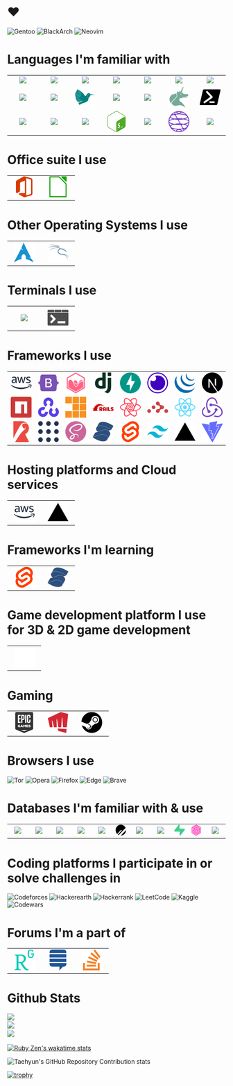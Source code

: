 # ❤️

![Gentoo](https://img.shields.io/badge/Gentoo-54487A?style=for-the-badge&logo=gentoo&logoColor=white)
![BlackArch](https://img.shields.io/badge/BlackArch-000000?logo=arch-linux&logoColor=f00&style=for-the-badge)
![Neovim](https://img.shields.io/badge/NeoVim-%2357A143.svg?&style=for-the-badge&logo=neovim&logoColor=white)

# Languages I'm familiar with

<table>
<tr>
<td align="center" width="64">
  <img src="https://cdn.jsdelivr.net/gh/devicons/devicon/icons/c/c-original.svg" wisth="64" height="64" />          
</td>
<td align="center" width="64">
    
<img src="https://cdn.jsdelivr.net/gh/devicons/devicon/icons/cplusplus/cplusplus-original.svg" />

</td>
<td align="center" width="64">
     <img src="https://cdn.jsdelivr.net/gh/devicons/devicon/icons/clojure/clojure-original.svg" />
</td>
<td align="center" width="64">
 <img src="https://cdn.jsdelivr.net/gh/devicons/devicon/icons/css3/css3-original.svg" /></td>
<td align="center" width="64">
 <img src="https://cdn.jsdelivr.net/gh/devicons/devicon/icons/graphql/graphql-plain.svg" /></td>
<td align="center" width="64">
 <img src="https://cdn.jsdelivr.net/gh/devicons/devicon/icons/go/go-original.svg" /></td>
<td align="center" width="64">
 <img src="https://cdn.jsdelivr.net/gh/devicons/devicon/icons/html5/html5-original.svg" /></td>
</tr>
<tr>
<td align="center" width="64">
 <img src="https://cdn.jsdelivr.net/gh/devicons/devicon/icons/java/java-original.svg" /></td>
<td align="center" width="64">
 <img src="https://cdn.jsdelivr.net/gh/devicons/devicon/icons/javascript/javascript-original.svg" /></td>
<td align="center" width="64">
 <img src="latex.svg" /></td>
<td align="center" width="64">
 <img src="https://cdn.jsdelivr.net/gh/devicons/devicon/icons/markdown/markdown-original.svg" /></td>
<td align="center" width="64">
 <img src="https://cdn.jsdelivr.net/gh/devicons/devicon/icons/perl/perl-original.svg" /></td>
<td align="center" width="64">
    <img src="org.svg" />
</td>
<td align="center" width="64">
    <img src="powershell.svg" />
</td>
</tr>
<tr>
<td align="center" width="64">
 <img src="https://cdn.jsdelivr.net/gh/devicons/devicon/icons/python/python-original-wordmark.svg" /></td>
<td align="center" width="64">
 <img src="https://cdn.jsdelivr.net/gh/devicons/devicon/icons/ruby/ruby-original.svg" /></td>
<td align="center" width="64">
 <img src="https://cdn.jsdelivr.net/gh/devicons/devicon/icons/scala/scala-original.svg" /></td>
<td align="center" width="64">
 <img src="bash.svg" /></td>
<td align="center" width="64">
 <img src="https://cdn.jsdelivr.net/gh/devicons/devicon/icons/typescript/typescript-original.svg" /></td>
<td align="center" width="64">
    <img src="qiskit.svg" />
</td>
<td align="center" width="64">
 <img src="https://cdn.jsdelivr.net/gh/devicons/devicon/icons/csharp/csharp-original.svg" /></td>

</tr>
</table>

# Office suite I use

<table>
	<tr>
		<td align="center" width="64">
			<img src="msoffice.svg" />
		</td>
		<td align="center" width="64">
			<img src="libreoffice.svg" />
		</td>
	</tr>
</table>

# Other Operating Systems I use
<table>
	<tr>
		<td align="center" width="64">
			<img src="arch.svg" />
		</td>
		<td align="center" width="64">
			<img src="kali.svg" />
		</td>
	</tr>
</table>

# Terminals I use
<table>
	<tr>
		<td align="center" width="64">
			<img src="https://sw.kovidgoyal.net/kitty/_static/kitty.svg" />
		</td>
		<td align="center" width="64">
			<img src="winterm.svg" />
		</td>
	</tr>
</table>


# Frameworks I use
<table>
<tr>
<td align="center" width="64">
<img src="aws.svg" />
</td>
<td align="center" width="64">
<img src="bootstrap.svg" />
</td>
<td align="center" width="64">
<img src="chart.js.svg" />
</td>
<td align="center" width="64">
<img src="django.svg" />
</td>
<td align="center" width="64">
<img src="fastapi.svg" />
</td>
<td align="center" width="64">
<img src="insomnia.svg" />
</td>
<td align="center" width="64">
<img src="jquery.svg" />
</td>
<td align="center" width="64">
<img src="next.svg" />
</td>
	</tr>
	<tr>
<td align="center" width="64">
<img src="npm.svg" />
</td>
<td align="center" width="64">
<img src="opencv.svg" />
</td>
<td align="center" width="64">
<img src="pnpm.svg" />
</td>
<td align="center" width="64">
<img src="rails.svg" />
</td>
<td align="center" width="64">
<img src="react-query.svg" />
</td>
<td align="center" width="64">
<img src="react-router.svg" />
</td>
<td align="center" width="64">
<img src="react.svg" />
</td>
<td align="center" width="64">
<img src="redux.svg" />
</td>
	</tr>
	<tr>
<td align="center" width="64">
<img src="rollup.js.svg" />
</td>
<td align="center" width="64">
<img src="ros.svg" />
</td>
<td align="center" width="64">
<img src="sass.svg" />
</td>
<td align="center" width="64">
<img src="solid.svg" />
</td>
<td align="center" width="64">
<img src="svelte.svg" />
</td>
<td align="center" width="64">
<img src="tailwind.svg" />
</td>
<td align="center" width="64">
<img src="vercel.svg" />
</td>
<td align="center" width="64">
<img src="vite.svg" />
</td>
</tr>
</table>


# Hosting platforms and Cloud services
<table>
	<tr>
		<td align="center" width="64">
			<img src="aws.svg" />
		</td>
		<td align="center" width="64">
			<img src="vercel.svg" />
		</td>
	</tr>
</table>


# Frameworks I'm learning
<table>
	<tr>
		<td align="center" width="64">
			<img src="svelte.svg" />
		</td>
		<td align="center" width="64">
			<img src="solid.svg" />
		</td>
	</tr>
</table>


# Game development platform I use for 3D & 2D game development
<table>
	<tr>
		<td align="center" width="64">
			<img src="unity.svg" />
		</td>
	</tr>
</table>

# Gaming
<table>
	<tr>
		<td align="center" width="64">
			<img src="epic.svg" />
		</td>
		<td align="center" width="64">
			<img src="riot.svg" />
		</td>
		<td align="center" width="64">
			<img src="steam.svg" />
		</td>
	</tr>
</table>

# Browsers I use
![Tor](https://img.shields.io/badge/Tor-7D4698?style=for-the-badge&logo=Tor-Browser&logoColor=white)
![Opera](https://img.shields.io/badge/Opera-FF1B2D?style=for-the-badge&logo=Opera&logoColor=white)
![Firefox](https://img.shields.io/badge/Firefox-FF7139?style=for-the-badge&logo=Firefox-Browser&logoColor=white)
![Edge](https://img.shields.io/badge/Edge-0078D7?style=for-the-badge&logo=Microsoft-edge&logoColor=white)
![Brave](https://img.shields.io/badge/Brave-FB542B?style=for-the-badge&logo=Brave&logoColor=white)

# Databases I'm familiar with & use
<table>
    <tr>  
        <td align="center" width="64">
            <img src="https://cdn.jsdelivr.net/gh/devicons/devicon/icons/firebase/firebase-plain.svg" />
        </td>
        <td align="center" width="64">
            <img src="https://cdn.jsdelivr.net/gh/devicons/devicon/icons/microsoftsqlserver/microsoftsqlserver-plain.svg" />
        </td>
        <td align="center" width="64">
            <img src="https://cdn.jsdelivr.net/gh/devicons/devicon/icons/mongodb/mongodb-original.svg" />
        </td>
        <td align="center" width="64">
            <img src="https://cdn.jsdelivr.net/gh/devicons/devicon/icons/mysql/mysql-original-wordmark.svg" />
        </td>
        <td align="center" width="64">
            <img src="https://cdn.jsdelivr.net/gh/devicons/devicon/icons/neo4j/neo4j-original.svg" />
        </td>
        <td align="center" width="64">
            <img src="planetscale.svg" />
        </td>
        <td align="center" width="64">
            <img src="https://cdn.jsdelivr.net/gh/devicons/devicon/icons/postgresql/postgresql-original.svg" />
        </td>
        <td align="center" width="64">
            <img src="https://cdn.jsdelivr.net/gh/devicons/devicon/icons/sqlite/sqlite-original.svg" />
        </td>
        <td align="center" width="64">
            <img src="supabase.svg" />
        </td>
        <td align="center" width="64">
            <img src="surreal.svg" />
        </td>
        <td align="center" width="64">
            <img src="https://cdn.jsdelivr.net/gh/devicons/devicon/icons/redis/redis-original.svg" />
        </td>
    </tr>
</table>

# Coding platforms I participate in or solve challenges in
![Codeforces](https://img.shields.io/badge/Codeforces-445f9d?style=for-the-badge&logo=Codeforces&logoColor=white)
![Hackerearth](https://img.shields.io/badge/HackerEarth-%232C3454.svg?&style=for-the-badge&logo=HackerEarth&logoColor=Blue)
![Hackerrank](https://img.shields.io/badge/-Hackerrank-2EC866?style=for-the-badge&logo=HackerRank&logoColor=white)
![LeetCode](https://img.shields.io/badge/LeetCode-000000?style=for-the-badge&logo=LeetCode&logoColor=#d16c06)
![Kaggle](https://img.shields.io/badge/Kaggle-035a7d?style=for-the-badge&logo=kaggle&logoColor=white)
![Codewars](https://img.shields.io/badge/Codewars-B1361E?style=for-the-badge&logo=codewars&logoColor=grey)

# Forums I'm a part of
 
<table>
	<tr>
		<td align="center" width="64">
			<img src="researchgate.svg" />
		</td>
		<td align="center" width="64">
			<img src="stackexchange.svg" />
		</td>
		<td align="center" width="64">
			<img src="stackoverflow.svg" />
		</td>
	</tr>
</table>





# Github Stats
![](https://github-readme-stats.vercel.app/api?username=Marin-Kitagawa&theme=dracula&hide_border=false&include_all_commits=true&count_private=true)<br/>
![](https://github-readme-streak-stats.herokuapp.com/?user=Marin-Kitagawa&theme=dracula&hide_border=false)<br/>
![](https://github-readme-stats.vercel.app/api/top-langs/?username=Marin-Kitagawa&theme=dracula&hide_border=false&include_all_commits=true&count_private=true&layout=donut)


[![Ruby Zen's wakatime stats](https://github-readme-stats.vercel.app/api/wakatime?username=MarinKitagawa&theme=dracula&show_icons=true)](https://github.com/anuraghazra/github-readme-stats)

![Taehyun's GitHub Repository Contribution stats](https://github-contributor-stats.vercel.app/api?username=Marin-Kitagawa&theme=cobalt)
<!--combine_all_yearly_contributions=true&-->



[![trophy](https://github-profile-trophy.vercel.app/?username=Marin-Kitagawa&theme=dracula&column=7&show_icons=true)](https://github.com/ryo-ma/github-profile-trophy)




